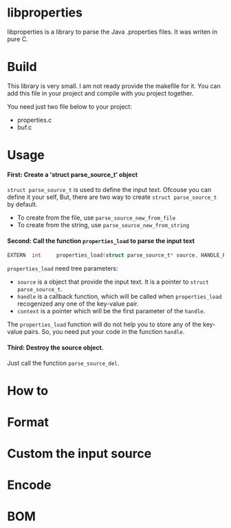 #	libproperties

libproperties is a library to parse the Java .properties files. It was writen in pure C.

#	Build

This library is very small. I am not ready provide the makefile for it. 
You can add this file in your project and compile with you project together.

You need just two file below to your project:

- properties.c
- buf.c



#	Usage

#### First: Create a 'struct parse_source_t' object

`struct parse_source_t` is used to define the input text.
Ofcouse you can define it your self, 
But, there are two way to create `struct parse_source_t` by default.

- To create from the file, use `parse_source_new_from_file`
- To create from the string, use `parse_source_new_from_string`


#### Second: Call the function `properties_load` to parse the input text

```C
EXTERN  int     properties_load(struct parse_source_t* source, HANDLE_PROPERTY handle, void* context);
```

`properties_load` need tree parameters:

- `source` is a object that provide the input text. It is a pointer to  `struct parse_source_t`.
- `handle` is a callback function, which will be called when `properties_load` recogenized any one of the key-value pair.
- `context` is a pointer which will be the first parameter of the `handle`. 

The `properties_load` function will do not help you to store any of the key-value pairs. 
So, you need put your code in the function `handle`. 

#### Third: Destroy the source object.

Just call the function `parse_source_del`.


#	How to

#	Format


#	Custom the input source


#	Encode


#	BOM


 
